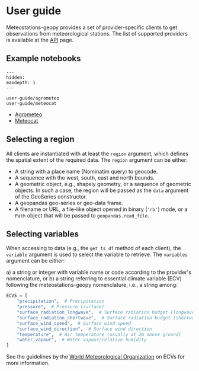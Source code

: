 # User guide

Meteostations-geopy provides a set of provider-specific clients to get observations from meteorological stations. The list of supported providers is available at the [API](https://meteostations-geopy.readthedocs.io/en/latest/api.html) page.

## Example notebooks

```{toctree}
---
hidden:
maxdepth: 1
---

user-guide/agrometeo
user-guide/meteocat
```

- [Agrometeo](https://meteostations-geopy.readthedocs.io/en/latest/user-guide/agrometeo.html)
- [Meteocat](https://meteostations-geopy.readthedocs.io/en/latest/user-guide/meteocat.html)

## Selecting a region

All clients are instantiated with at least the `region` argument, which defines the spatial extent of the required data. The `region` argument can be either:

- A string with a place name (Nominatim query) to geocode.
- A sequence with the west, south, east and north bounds.
- A geometric object, e.g., shapely geometry, or a sequence of geometric objects. In such a case, the region will be passed as the `data` argument of the GeoSeries constructor.
- A geopandas geo-series or geo-data frame.
- A filename or URL, a file-like object opened in binary (`'rb'`) mode, or a `Path` object that will be passed to `geopandas.read_file`.

## Selecting variables

When accessing to data (e.g., the `get_ts_df` method of each client), the `variable` argument is used to select the variable to retrieve. The `variables` argument can be either:

a) a string or integer with variable name or code according to the provider's nomenclature, or
b) a string referring to essential climate variable (ECV) following the meteostations-geopy nomenclature, i.e., a string among:

```python
ECVS = [
    "precipitation",  # Precipitation
    "pressure",  # Pressure (surface)
    "surface_radiation_longwave",  # Surface radiation budget (longwave)
    "surface_radiation_shortwave",  # Surface radiation budget (shortwave)
    "surface_wind_speed",  # Surface wind speed
    "surface_wind_direction",  # Surface wind direction
    "temperature",  # Air temperature (usually at 2m above ground)
    "water_vapour",  # Water vapour/relative humidity
]
```

See the guidelines by the [World Meteorological Organization](https://public.wmo.int/en/programmes/global-climate-observing-system/essential-climate-variables) on ECVs for more information.
